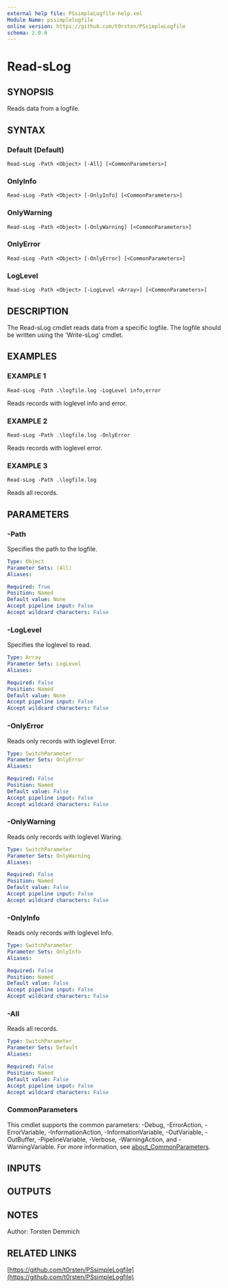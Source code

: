 ```yaml
---
external help file: PSsimpleLogfile-help.xml
Module Name: pssimplelogfile
online version: https://github.com/t0rsten/PSsimpleLogfile
schema: 2.0.0
---
```


# Read-sLog

## SYNOPSIS
Reads data from a logfile.

## SYNTAX

### Default (Default)
```
Read-sLog -Path <Object> [-All] [<CommonParameters>]
```

### OnlyInfo
```
Read-sLog -Path <Object> [-OnlyInfo] [<CommonParameters>]
```

### OnlyWarning
```
Read-sLog -Path <Object> [-OnlyWarning] [<CommonParameters>]
```

### OnlyError
```
Read-sLog -Path <Object> [-OnlyError] [<CommonParameters>]
```

### LogLevel
```
Read-sLog -Path <Object> [-LogLevel <Array>] [<CommonParameters>]
```

## DESCRIPTION
The Read-sLog cmdlet reads data from a specific logfile.
The logfile should be written using the 'Write-sLog' cmdlet.

## EXAMPLES

### EXAMPLE 1
```
Read-sLog -Path .\logfile.log -LogLevel info,error
```

Reads records with loglevel info and error.

### EXAMPLE 2
```
Read-sLog -Path .\logfile.log -OnlyError
```

Reads records with loglevel error.

### EXAMPLE 3
```
Read-sLog -Path .\logfile.log
```

Reads all records.

## PARAMETERS

### -Path
Specifies the path to the logfile.

```yaml
Type: Object
Parameter Sets: (All)
Aliases:

Required: True
Position: Named
Default value: None
Accept pipeline input: False
Accept wildcard characters: False
```

### -LogLevel
Specifies the loglevel to read.

```yaml
Type: Array
Parameter Sets: LogLevel
Aliases:

Required: False
Position: Named
Default value: None
Accept pipeline input: False
Accept wildcard characters: False
```

### -OnlyError
Reads only records with loglevel Error.

```yaml
Type: SwitchParameter
Parameter Sets: OnlyError
Aliases:

Required: False
Position: Named
Default value: False
Accept pipeline input: False
Accept wildcard characters: False
```

### -OnlyWarning
Reads only records with loglevel Waring.

```yaml
Type: SwitchParameter
Parameter Sets: OnlyWarning
Aliases:

Required: False
Position: Named
Default value: False
Accept pipeline input: False
Accept wildcard characters: False
```

### -OnlyInfo
Reads only records with loglevel Info.

```yaml
Type: SwitchParameter
Parameter Sets: OnlyInfo
Aliases:

Required: False
Position: Named
Default value: False
Accept pipeline input: False
Accept wildcard characters: False
```

### -All
Reads all records.

```yaml
Type: SwitchParameter
Parameter Sets: Default
Aliases:

Required: False
Position: Named
Default value: False
Accept pipeline input: False
Accept wildcard characters: False
```

### CommonParameters
This cmdlet supports the common parameters: -Debug, -ErrorAction, -ErrorVariable, -InformationAction, -InformationVariable, -OutVariable, -OutBuffer, -PipelineVariable, -Verbose, -WarningAction, and -WarningVariable. For more information, see [about_CommonParameters](http://go.microsoft.com/fwlink/?LinkID=113216).

## INPUTS

## OUTPUTS

## NOTES
Author: Torsten Demmich

## RELATED LINKS

[https://github.com/t0rsten/PSsimpleLogfile](https://github.com/t0rsten/PSsimpleLogfile)

